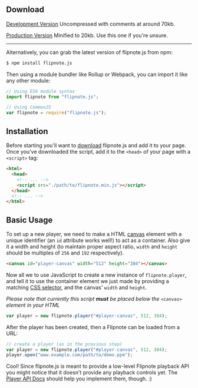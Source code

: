 ## Download

[Development Version](https://raw.githubusercontent.com/jaames/flipnote.js/master/dist/flipnote.js) 
Uncompressed with comments at around 70kb.

[Production Version](https://raw.githubusercontent.com/jaames/flipnote.js/master/dist/flipnote.min.js) 
Minified to 20kb. Use this one if you're unsure.

---

Alternatively, you can grab the latest version of flipnote.js from npm:

```bash
$ npm install flipnote.js
```

Then using a module bundler like Rollup or Webpack, you can import it like any other module:

```js
// Using ES6 module syntax
import flipnote from "flipnote.js";

// Using CommonJS
var flipnote = require("flipnote.js");
```

## Installation

Before starting you'll want to [download](#Download) flipnote.js and add it to your page. Once you've downloaded the script, add it to the `<head>` of your page with a `<script>` tag: 

```html
<html>
  <head>
    <!-- ... -->
    <script src="./path/to/flipnote.min.js"></script>
  </head>
  <!-- ... -->
</html>
```

## Basic Usage

To set up a new player, we need to make a HTML [canvas](https://developer.mozilla.org/en-US/docs/Web/API/Canvas_API/Tutorial) element with a unique identifier (an `id` attribute works well!) to act as a container. Also give it a width and height (to maintain proper aspect ratio, `width` and `height` should be multiples of `256` and `192` respectively).

```html
<canvas id="player-canvas" width="512" height="384"></canvas>
```

Now all we to use JavaScript to create a new instance of `flipnote.player`, and tell it to use the container element we just made by providing a matching [CSS selector](https://developer.mozilla.org/en-US/docs/Learn/CSS/Introduction_to_CSS/Selectors), and the canvas' `width` and `height`.

*Please note that currently this script **must** be placed below the `<canvas>` element in your HTML*

```js
var player = new flipnote.player("#player-canvas", 512, 384);
```

After the player has been created, then a Flipnote can be loaded from a URL:

```js
// create a player (as in the previous step)
var player = new flipnote.player("#player-canvas", 512, 384);
player.open("www.example.com/path/to/demo.ppm");
```

Cool! Since flipnote.js is meant to provide a low-level Flipnote playback API you might notice that it doesn't provide any playback controls yet. The [Player API Docs](https://github.com/jaames/flipnote.js/blob/master/docs/playerAPI.md) should help you implement them, though. :)


